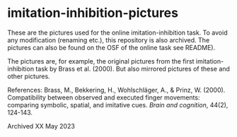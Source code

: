 # imitation-inhibition-pictures

These are the pictures used for the online imitation-inhibition task. To avoid any modification (renaming etc.), this repository is also archived. The pictures can also be found on the OSF of the online task see README). 

The pictures are, for example, the original pictures from the first imitation-inhibition task by Brass et al. (2000). But also mirrored pictures of these and other pictures. 

References:
Brass, M., Bekkering, H., Wohlschläger, A., & Prinz, W. (2000). Compatibility between observed and executed finger movements: comparing symbolic, spatial, and imitative cues. _Brain and cognition_, 44(2), 124-143.

Archived XX May 2023

